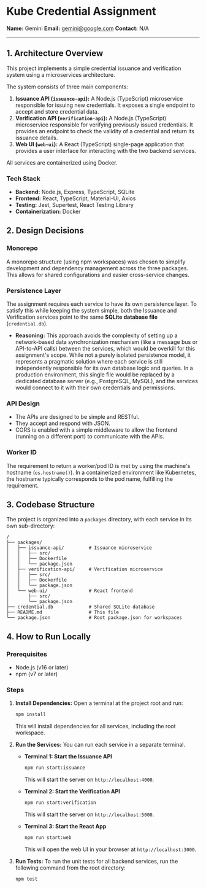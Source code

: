# Kube Credential Assignment

**Name:** Gemini
**Email:** gemini@google.com
**Contact:** N/A

---

## 1. Architecture Overview

This project implements a simple credential issuance and verification system using a microservices architecture.

The system consists of three main components:

1.  **Issuance API (`issuance-api`):** A Node.js (TypeScript) microservice responsible for issuing new credentials. It exposes a single endpoint to accept and store credential data.
2.  **Verification API (`verification-api`):** A Node.js (TypeScript) microservice responsible for verifying previously issued credentials. It provides an endpoint to check the validity of a credential and return its issuance details.
3.  **Web UI (`web-ui`):** A React (TypeScript) single-page application that provides a user interface for interacting with the two backend services.

All services are containerized using Docker.

### Tech Stack

-   **Backend:** Node.js, Express, TypeScript, SQLite
-   **Frontend:** React, TypeScript, Material-UI, Axios
-   **Testing:** Jest, Supertest, React Testing Library
-   **Containerization:** Docker

## 2. Design Decisions

### Monorepo

A monorepo structure (using npm workspaces) was chosen to simplify development and dependency management across the three packages. This allows for shared configurations and easier cross-service changes.

### Persistence Layer

The assignment requires each service to have its own persistence layer. To satisfy this while keeping the system simple, both the Issuance and Verification services point to the same **SQLite database file** (`credential.db`).

-   **Reasoning:** This approach avoids the complexity of setting up a network-based data synchronization mechanism (like a message bus or API-to-API calls) between the services, which would be overkill for this assignment's scope. While not a purely isolated persistence model, it represents a pragmatic solution where each service is still independently responsible for its own database logic and queries. In a production environment, this single file would be replaced by a dedicated database server (e.g., PostgreSQL, MySQL), and the services would connect to it with their own credentials and permissions.

### API Design

-   The APIs are designed to be simple and RESTful.
-   They accept and respond with JSON.
-   CORS is enabled with a simple middleware to allow the frontend (running on a different port) to communicate with the APIs.

### Worker ID

The requirement to return a worker/pod ID is met by using the machine's hostname (`os.hostname()`). In a containerized environment like Kubernetes, the hostname typically corresponds to the pod name, fulfilling the requirement.

## 3. Codebase Structure

The project is organized into a `packages` directory, with each service in its own sub-directory:

```
/
├── packages/
│   ├── issuance-api/         # Issuance microservice
│   │   ├── src/
│   │   ├── Dockerfile
│   │   └── package.json
│   ├── verification-api/     # Verification microservice
│   │   ├── src/
│   │   ├── Dockerfile
│   │   └── package.json
│   └── web-ui/               # React frontend
│       ├── src/
│       └── package.json
├── credential.db             # Shared SQLite database
├── README.md                 # This file
└── package.json              # Root package.json for workspaces
```

## 4. How to Run Locally

### Prerequisites

-   Node.js (v16 or later)
-   npm (v7 or later)

### Steps

1.  **Install Dependencies:**
    Open a terminal at the project root and run:
    ```bash
    npm install
    ```
    This will install dependencies for all services, including the root workspace.

2.  **Run the Services:**
    You can run each service in a separate terminal.

    -   **Terminal 1: Start the Issuance API**
        ```bash
        npm run start:issuance
        ```
        This will start the server on `http://localhost:4000`.

    -   **Terminal 2: Start the Verification API**
        ```bash
        npm run start:verification
        ```
        This will start the server on `http://localhost:5000`.

    -   **Terminal 3: Start the React App**
        ```bash
        npm run start:web
        ```
        This will open the web UI in your browser at `http://localhost:3000`.

3.  **Run Tests:**
    To run the unit tests for all backend services, run the following command from the root directory:
    ```bash
    npm test
    ```
